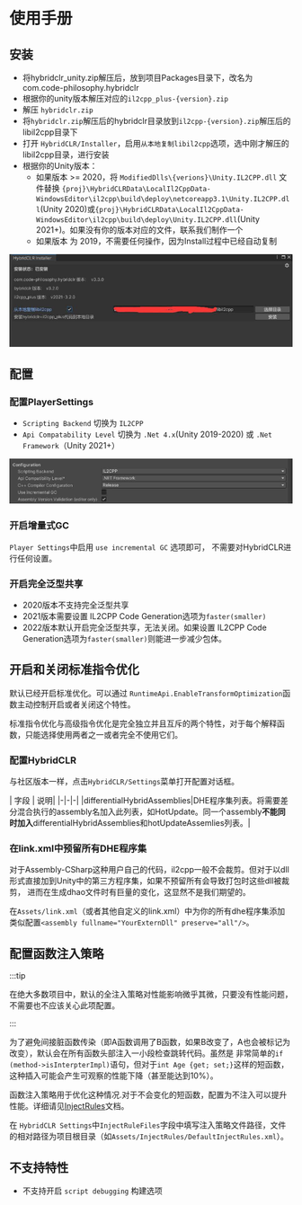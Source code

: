# 使用手册

## 安装

- 将hybridclr_unity.zip解压后，放到项目Packages目录下，改名为com.code-philosophy.hybridclr
- 根据你的unity版本解压对应的`il2cpp_plus-{version}.zip`
- 解压 `hybridclr.zip`
- 将`hybridclr.zip`解压后的hybridclr目录放到`il2cpp-{version}.zip`解压后的libil2cpp目录下
- 打开 `HybridCLR/Installer`，启用`从本地复制libil2cpp`选项，选中刚才解压的libil2cpp目录，进行安装
- 根据你的Unity版本：
    - 如果版本 >= 2020，将 `ModifiedDlls\{verions}\Unity.IL2CPP.dll` 文件替换 `{proj}\HybridCLRData\LocalIl2CppData-WindowsEditor\il2cpp\build\deploy\netcoreapp3.1\Unity.IL2CPP.dll`(Unity 2020)或`{proj}\HybridCLRData\LocalIl2CppData-WindowsEditor\il2cpp\build\deploy\Unity.IL2CPP.dll`(Unity 2021+)。如果没有你的版本对应的文件，联系我们制作一个
    - 如果版本 为 2019，不需要任何操作，因为Install过程中已经自动复制

![installer](/img/hybridclr/ultimate-installer.jpg)


## 配置

### 配置PlayerSettings

- `Scripting Backend` 切换为 `IL2CPP`
- `Api Compatability Level` 切换为 `.Net 4.x`(Unity 2019-2020) 或 `.Net Framework`（Unity 2021+）

![player settings](/img/hybridclr/ultimate-project-settings.jpg)


### 开启增量式GC

`Player Settings`中启用 `use incremental GC` 选项即可， 不需要对HybridCLR进行任何设置。

### 开启完全泛型共享

- 2020版本不支持完全泛型共享
- 2021版本需要设置 IL2CPP Code Generation选项为`faster(smaller)`
- 2022版本默认开启完全泛型共享，无法关闭。如果设置 IL2CPP Code Generation选项为`faster(smaller)`则能进一步减少包体。


## 开启和关闭标准指令优化

默认已经开启标准优化。可以通过 `RuntimeApi.EnableTransformOptimization`函数主动控制开启或者关闭这个特性。

标准指令优化与高级指令优化是完全独立并且互斥的两个特性，对于每个解释函数，只能选择使用两者之一或者完全不使用它们。

### 配置HybridCLR

与社区版本一样，点击`HybridCLR/Settings`菜单打开配置对话框。

| 字段 | 说明|
|-|-|-|
|differentialHybridAssemblies|DHE程序集列表。将需要差分混合执行的assembly名加入此列表，如HotUpdate。同一个assembly**不能同时加入**differentialHybridAssemblies和hotUpdateAssemlies列表。|


### 在link.xml中预留所有DHE程序集

对于Assembly-CSharp这种用户自己的代码，il2cpp一般不会裁剪。但对于以dll形式直接加到Unity中的第三方程序集，如果不预留所有会导致打包时这些dll被裁剪，
进而在生成dhao文件时有巨量的变化，这显然不是我们期望的。

在`Assets/link.xml`（或者其他自定义的link.xml）中为你的所有dhe程序集添加类似配置`<assembly fullname="YourExternDll" preserve="all"/>`。


## 配置函数注入策略

:::tip

在绝大多数项目中，默认的全注入策略对性能影响微乎其微，只要没有性能问题，不需要也不应该关心此项配置。

:::

 为了避免间接脏函数传染（即A函数调用了B函数，如果B改变了，A也会被标记为改变），默认会在所有函数头部注入一小段检查跳转代码。虽然是
 非常简单的`if (method->isInterpterImpl)`语句，但对于`int Age {get; set;}`这样的短函数，这种插入可能会产生可观察的性能下降（甚至能达到10%）。

函数注入策略用于优化这种情况.对于不会变化的短函数，配置为不注入可以提升性能。详细请见[InjectRules](./injectrules)文档。

在 `HybridCLR Settings`中`InjectRuleFiles`字段中填写注入策略文件路径，文件的相对路径为项目根目录（如`Assets/InjectRules/DefaultInjectRules.xml`）。



## 不支持特性

- 不支持开启 `script debugging` 构建选项


